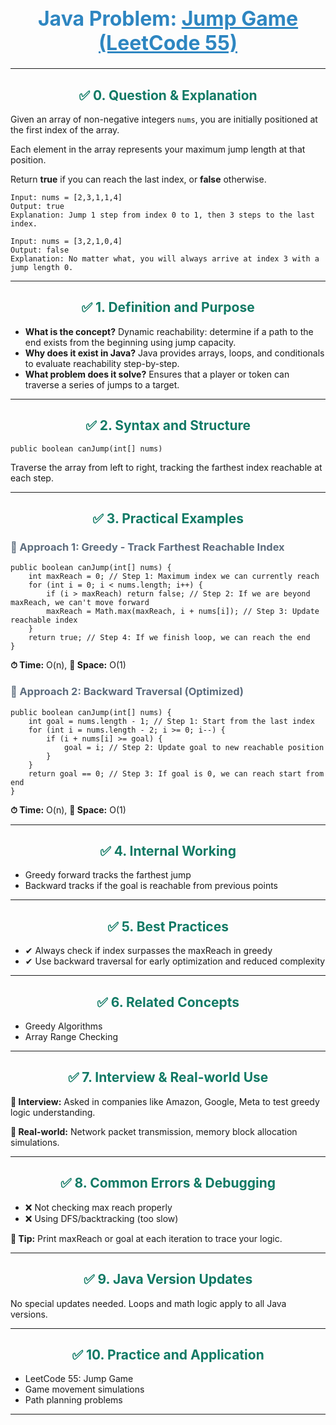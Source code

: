 <div align="center">
  <h1 style="color: #2E86C1; font-size: 32px;">Java Problem: <u>Jump Game (LeetCode 55)</u></h1>
</div>

---

<h2 style="color: #117A65; text-align: center;">✅ 0. Question & Explanation</h2>
<p>Given an array of non-negative integers <code>nums</code>, you are initially positioned at the first index of the array.</p>
<p>Each element in the array represents your maximum jump length at that position.</p>
<p>Return <b>true</b> if you can reach the last index, or <b>false</b> otherwise.</p>

<pre><code class="language-java">Input: nums = [2,3,1,1,4]
Output: true
Explanation: Jump 1 step from index 0 to 1, then 3 steps to the last index.

Input: nums = [3,2,1,0,4]
Output: false
Explanation: No matter what, you will always arrive at index 3 with a jump length 0.
</code></pre>

---

<h2 style="color: #117A65; text-align: center;">✅ 1. Definition and Purpose</h2>
<ul>
  <li><b>What is the concept?</b> Dynamic reachability: determine if a path to the end exists from the beginning using jump capacity.</li>
  <li><b>Why does it exist in Java?</b> Java provides arrays, loops, and conditionals to evaluate reachability step-by-step.</li>
  <li><b>What problem does it solve?</b> Ensures that a player or token can traverse a series of jumps to a target.</li>
</ul>

---

<h2 style="color: #117A65; text-align: center;">✅ 2. Syntax and Structure</h2>
<pre><code class="language-java">public boolean canJump(int[] nums)</code></pre>
<p>Traverse the array from left to right, tracking the farthest index reachable at each step.</p>

---

<h2 style="color: #117A65; text-align: center;">✅ 3. Practical Examples</h2>

<h3 style="color: #5D6D7E;">🔹 Approach 1: Greedy - Track Farthest Reachable Index</h3>
<pre><code class="language-java">public boolean canJump(int[] nums) {
    int maxReach = 0; // Step 1: Maximum index we can currently reach
    for (int i = 0; i < nums.length; i++) {
        if (i > maxReach) return false; // Step 2: If we are beyond maxReach, we can't move forward
        maxReach = Math.max(maxReach, i + nums[i]); // Step 3: Update reachable index
    }
    return true; // Step 4: If we finish loop, we can reach the end
}</code></pre>
<p><b>⏱ Time:</b> O(n), <b>💾 Space:</b> O(1)</p>

<h3 style="color: #5D6D7E;">🔹 Approach 2: Backward Traversal (Optimized)</h3>
<pre><code class="language-java">public boolean canJump(int[] nums) {
    int goal = nums.length - 1; // Step 1: Start from the last index
    for (int i = nums.length - 2; i >= 0; i--) {
        if (i + nums[i] >= goal) {
            goal = i; // Step 2: Update goal to new reachable position
        }
    }
    return goal == 0; // Step 3: If goal is 0, we can reach start from end
}</code></pre>
<p><b>⏱ Time:</b> O(n), <b>💾 Space:</b> O(1)</p>

---

<h2 style="color: #117A65; text-align: center;">✅ 4. Internal Working</h2>
<ul>
  <li>Greedy forward tracks the farthest jump</li>
  <li>Backward tracks if the goal is reachable from previous points</li>
</ul>

---

<h2 style="color: #117A65; text-align: center;">✅ 5. Best Practices</h2>
<ul>
  <li>✔ Always check if index surpasses the maxReach in greedy</li>
  <li>✔ Use backward traversal for early optimization and reduced complexity</li>
</ul>

---

<h2 style="color: #117A65; text-align: center;">✅ 6. Related Concepts</h2>
<ul>
  <li>Greedy Algorithms</li>
  <li>Array Range Checking</li>
</ul>

---

<h2 style="color: #117A65; text-align: center;">✅ 7. Interview & Real-world Use</h2>
<p><b>🧠 Interview:</b> Asked in companies like Amazon, Google, Meta to test greedy logic understanding.</p>
<p><b>🏢 Real-world:</b> Network packet transmission, memory block allocation simulations.</p>

---

<h2 style="color: #117A65; text-align: center;">✅ 8. Common Errors & Debugging</h2>
<ul>
  <li>❌ Not checking max reach properly</li>
  <li>❌ Using DFS/backtracking (too slow)</li>
</ul>
<p><b>🧪 Tip:</b> Print maxReach or goal at each iteration to trace your logic.</p>

---

<h2 style="color: #117A65; text-align: center;">✅ 9. Java Version Updates</h2>
<p>No special updates needed. Loops and math logic apply to all Java versions.</p>

---

<h2 style="color: #117A65; text-align: center;">✅ 10. Practice and Application</h2>
<ul>
  <li>LeetCode 55: Jump Game</li>
  <li>Game movement simulations</li>
  <li>Path planning problems</li>
</ul>

---

